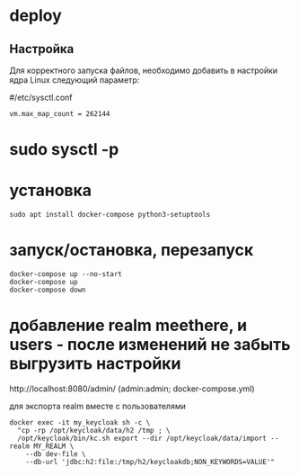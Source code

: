 # deploy

## Настройка
Для корректного запуска файлов, необходимо добавить в настройки ядра Linux следующий параметр:


#/etc/sysctl.conf
```
vm.max_map_count = 262144
```

# sudo sysctl -p 


# установка
```
sudo apt install docker-compose python3-setuptools
```

# запуск/остановка, перезапуск
```
docker-compose up --no-start
docker-compose up
docker-compose down
```

# добавление realm meethere, и users - после изменений не забыть выгрузить настройки
http://localhost:8080/admin/  (admin:admin; docker-compose.yml)

для экспорта realm вместе с пользователями
```
docker exec -it my_keycloak sh -c \
  "cp -rp /opt/keycloak/data/h2 /tmp ; \
  /opt/keycloak/bin/kc.sh export --dir /opt/keycloak/data/import --realm MY_REALM \
    --db dev-file \
    --db-url 'jdbc:h2:file:/tmp/h2/keycloakdb;NON_KEYWORDS=VALUE'"
```


